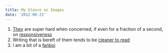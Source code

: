 ```yaml
---
title: My Stance on Images
date: '2012-09-23'
---
```


1. [They][1] are super hard when concerned, if even for a fraction of a
   second, on [responsiveness][2]
1. Writing that is bereft of them tends to be [cleaner to read][4]
1. I am a bit of a [fanboi][3]

[1]: http://css-tricks.com/on-responsive-images/
[2]: http://www.alistapart.com/articles/responsive-web-design/
[3]: http://daringfireball.net/
[4]: http://www.ardmorelibrary.org/literacy/images/oneoutoffive.jpg
